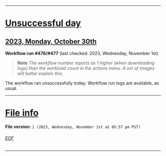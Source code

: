 
***

# [Unsuccessful day](#Unsuccessful-day)

## [2023, Monday, October 30th](#2023-Monday-October-30th)

**Workflow run #476/#477** (last checked: 2023, Wednesday, November 1st)

> **Note** _The workflow number reports as 1 higher (when downloading logs) than the workload count in the actions menu. A set of images will better explain this._

The workflow ran unsuccessfully today. Workflow run logs are available, as usual.

***

# [File info](#File-info)

**File version:** `1 (2023, Wednesday, November 1st at 05:57 pm PST)`

###### [EOF](#EOF)

***
